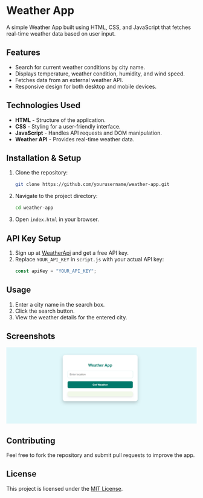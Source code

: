 # Weather App

A simple Weather App built using HTML, CSS, and JavaScript that fetches real-time weather data based on user input.

## Features

- Search for current weather conditions by city name.
- Displays temperature, weather condition, humidity, and wind speed.
- Fetches data from an external weather API.
- Responsive design for both desktop and mobile devices.

## Technologies Used

- **HTML** - Structure of the application.
- **CSS** - Styling for a user-friendly interface.
- **JavaScript** - Handles API requests and DOM manipulation.
- **Weather API** - Provides real-time weather data.

## Installation & Setup

1. Clone the repository:
   ```bash
   git clone https://github.com/yourusername/weather-app.git
   ```
2. Navigate to the project directory:
   ```bash
   cd weather-app
   ```
3. Open `index.html` in your browser.

## API Key Setup

1. Sign up at [WeatherApi](https://www.weatherapi.com/) and get a free API key.
2. Replace `YOUR_API_KEY` in `script.js` with your actual API key:
   ```javascript
   const apiKey = "YOUR_API_KEY";
   ```

## Usage

1. Enter a city name in the search box.
2. Click the search button.
3. View the weather details for the entered city.

## Screenshots

![Weather App Screenshot](screenshot.png)

## Contributing

Feel free to fork the repository and submit pull requests to improve the app.

## License

This project is licensed under the [MIT License](LICENSE).

